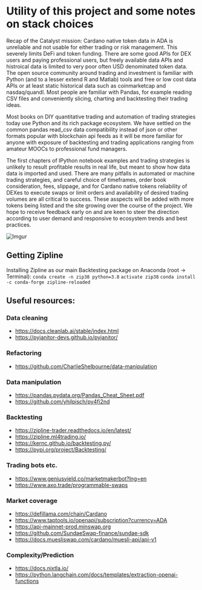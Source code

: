 # Utility of this project and some notes on stack choices

Recap of the Catalyst mission: Cardano native token data in ADA is unreliable and not usable for either trading or risk management. This severely limits DeFi and token funding. There are some good APIs for DEX users and paying professional users, but freely available data APIs and histroical data is limited to very poor often USD denominated token data. The open source community around trading and investment is familiar with Python (and to a lesser extend R and Matlab) tools and free or low cost data APIs or at least static historical data such as coinmarketcap and nasdaq/quandl. Most people are familiar with Pandas, for example reading CSV files and conveniently slicing, charting and backtesting their trading ideas.

Most books on DIY quantitative trading and automation of trading strategies today use Python and its rich package ecosystem. We have settled on the common pandas read_csv data compatibility instead of json or other formats popular with blockchain api feeds as it will be more familiar for anyone with exposure of backtesting and trading applications ranging from amateur MOOCs to professional fund managers.

The first chapters of IPython notebook examples and trading strategies is unlikely to result profitable results in real life, but meant to show how data data is imported and used. There are many pitfalls in automated or machine trading strategies, and careful choice of timeframes, order book consideration, fees, slippage, and for Cardano native tokens reliability of DEXes to execute swaps or limit orders and availability of desired trading volumes are all critical to success. These asspects will be added with more tokens being listed and the site growing over the course of the project. We hope to receive feedback early on and are keen to steer the direction according to user demand and responsive to ecosystem trends and best practices.

![Imgur](https://i.imgur.com/Jy0djnR.jpeg)

## Getting Zipline
Installing Zipline as our main Backtesting package on Anaconda (root -> Terminal):
`conda create -n zip38 python=3.8`
`activate zip38`
`conda install -c conda-forge zipline-reloaded`

<blockquote class="imgur-embed-pub" lang="en" data-id="DDetr8I" data-context="false" ><a href="//imgur.com/DDetr8I"></a></blockquote><script async src="//s.imgur.com/min/embed.js" charset="utf-8"></script>

## Useful resources:
### Data cleaning
* https://docs.cleanlab.ai/stable/index.html
* https://pyjanitor-devs.github.io/pyjanitor/ 
### Refactoring
* https://github.com/CharlieShelbourne/data-manipulation
### Data manipulation
* https://pandas.pydata.org/Pandas_Cheat_Sheet.pdf
* https://github.com/yhilpisch/py4fi2nd
### Backtesting
* https://zipline-trader.readthedocs.io/en/latest/
* https://zipline.ml4trading.io/
* https://kernc.github.io/backtesting.py/
* https://pypi.org/project/Backtesting/
### Trading bots etc.
* https://www.geniusyield.co/marketmakerbot?lng=en
* https://www.axo.trade/programmable-swaps
### Market coverage
* https://defillama.com/chain/Cardano
* https://www.taptools.io/openapi/subscription?currency=ADA
* https://api-mainnet-prod.minswap.org
* https://github.com/SundaeSwap-finance/sundae-sdk
* https://docs.muesliswap.com/cardano/muesli-api/api-v1
### Complexity/Prediction
* https://docs.nixtla.io/
* https://python.langchain.com/docs/templates/extraction-openai-functions
